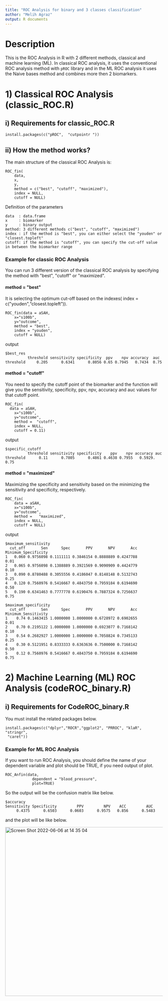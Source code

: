 ```yaml
---
title: "ROC Analysis for binary and 3 classes classification"
author: "Melih Agraz"
output: R documents
---
```


# Description

This is the ROC Analysis in R with 2 different methods, classical and machine learning (ML). In classical ROC analysis, it uses the conventional ROC analysis method with ```pROC``` library and in the ML ROC analysis it uses the Naive bases method and combines more then 2 biomarkers.  

# 1) Classical ROC Analysis (classic_ROC.R)

## i) Requirements for classic_ROC.R
```{r setup1, include=FALSE}
install.packages(c("pROC",  "cutpointr "))
```

## ii) How the method works?

The main structure of the classical ROC Analysis is:

```
ROC_fin(
    data, 
    x,
    y,
    method = c("best", "cutoff", "maximized"),
    index = NULL,
    cutoff = NULL)
```
Definition of the parameters

```
data  : data.frame
x     : biomarker
y     : binary output
method: 3 different methods c("best", "cutoff", "maximized")
index : if the method is "best", you can either select the "youden" or "closest.topleft"
cutoff: if the method is "cutoff", you can specify the cut-off value in between the biomarker range
```

### Example for classic ROC Analysis

You can run 3 different version of the classical ROC analysis by specifying the method with "best", "cutoff" or  "maximized". 
#### method = "best"

It is selecting the optimum cut-off based on the indexes( index = c("youden",“closest.topleft”)).

```
ROC_fin(data = aSAH, 
    x="s100b",
    y="outcome",
    method = "best",
    index = "youden",
    cutoff = NULL)
```
output

```
$best_res
          threshold sensitivity specificity  ppv    npv accuracy  auc
threshold     0.205      0.6341      0.8056 0.65 0.7945   0.7434  0.75
```
#### method = "cutoff"
You need to specify the cutoff point of the biomarker and the function will give you the sensitivity, specificity, ppv, npv, accuracy and auc values for that cutoff point.
```
ROC_fin(
  data = aSAH, 
    x="s100b",
    y="outcome",
    method =  "cutoff",
    index = NULL,
    cutoff = 0.11)
```
output 

```
$specific_cutoff
          threshold sensitivity specificity    ppv    npv accuracy auc
threshold      0.11      0.7805      0.4861 0.4638 0.7955   0.5929. 0.75
```

#### method = "maximized"

Maximizing the specificity and sensitivity based on the minimizing the sensitivity and specificity, respectively. 
```
ROC_fin(
    data = aSAH, 
    x="s100b",
    y="outcome",
    method =   "maximized",
    index = NULL,
    cutoff = NULL)
```
output
```
$maximum_sensitivity
  cut_off       Sen      Spec       PPV       NPV       Acc Minimum_Specificity
1   0.060 0.9756098 0.1111111 0.3846154 0.8888889 0.4247788                0.01
2   0.065 0.9756098 0.1388889 0.3921569 0.9090909 0.4424779                0.10
3   0.090 0.8780488 0.3055556 0.4186047 0.8148148 0.5132743                0.25
4   0.120 0.7560976 0.5416667 0.4843750 0.7959184 0.6194690                0.50
5   0.190 0.6341463 0.7777778 0.6190476 0.7887324 0.7256637                0.75

$maximum_specificity
  cut_off       Sen      Spec       PPV       NPV       Acc Minimum_Sensitivity
1    0.74 0.1463415 1.0000000 1.0000000 0.6728972 0.6902655                0.01
2    0.70 0.2195122 1.0000000 1.0000000 0.6923077 0.7168142                0.10
3    0.54 0.2682927 1.0000000 1.0000000 0.7058824 0.7345133                0.25
4    0.30 0.5121951 0.8333333 0.6363636 0.7500000 0.7168142                0.50
5    0.12 0.7560976 0.5416667 0.4843750 0.7959184 0.6194690                0.75
```

# 2) Machine Learning (ML) ROC Analysis (codeROC_binary.R)
## i) Requirements for CodeROC_binary.R

You must install the related packages below.

```{r setup1, include=FALSE}
install.packages(c("dplyr","ROCR","ggplot2", "PRROC", "klaR", "stringr", 
 "caret"))
```


### Example for ML ROC Analysis

If you want to run ROC Analysis, you should define the name of your dependent variable and plot should be TRUE, if you need output of plot.

```{r setup1, include=FALSE}
ROC_Anfin(data, 
            dependent = "blood_pressure",
            plot=TRUE)
```
So the output will be the confusion matrix like below.


```{r setup1, include=FALSE}
$accuracy
Sensitivity Specificity         PPV         NPV    ACC         AUC 
     0.4375      0.6503      0.0603      0.9575   0.856      0.5483 

```


and the plot will be like below.  

 
<img width="539" alt="Screen Shot 2022-06-06 at 14 35 04" src="https://user-images.githubusercontent.com/37498443/172224493-8247f89f-15f9-4608-91e8-37a7ea4b0502.png">

